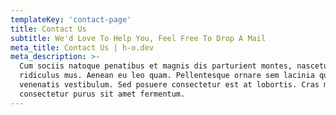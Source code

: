 ```yaml
---
templateKey: 'contact-page'
title: Contact Us
subtitle: We'd Love To Help You, Feel Free To Drop A Mail
meta_title: Contact Us | h-o.dev
meta_description: >-
  Cum sociis natoque penatibus et magnis dis parturient montes, nascetur
  ridiculus mus. Aenean eu leo quam. Pellentesque ornare sem lacinia quam
  venenatis vestibulum. Sed posuere consectetur est at lobortis. Cras mattis
  consectetur purus sit amet fermentum.
---
```

